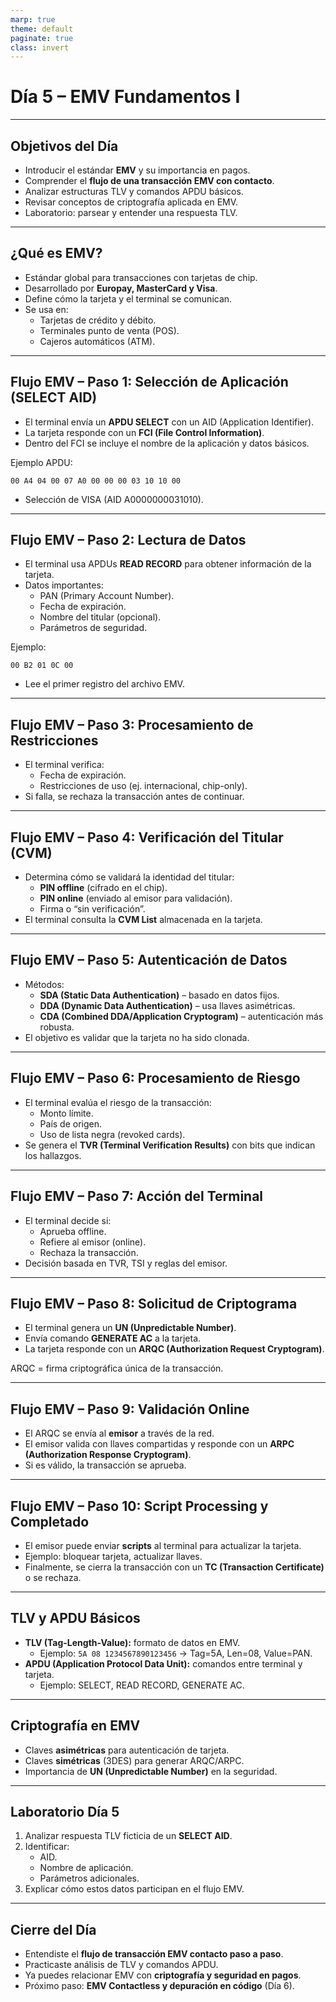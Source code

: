 ```yaml
---
marp: true
theme: default
paginate: true
class: invert
---
```


# Día 5 – EMV Fundamentos I

---

## Objetivos del Día
- Introducir el estándar **EMV** y su importancia en pagos.  
- Comprender el **flujo de una transacción EMV con contacto**.  
- Analizar estructuras TLV y comandos APDU básicos.  
- Revisar conceptos de criptografía aplicada en EMV.  
- Laboratorio: parsear y entender una respuesta TLV.  

---

## ¿Qué es EMV?
- Estándar global para transacciones con tarjetas de chip.  
- Desarrollado por **Europay, MasterCard y Visa**.  
- Define cómo la tarjeta y el terminal se comunican.  
- Se usa en:  
  - Tarjetas de crédito y débito.  
  - Terminales punto de venta (POS).  
  - Cajeros automáticos (ATM).  

---

## Flujo EMV – Paso 1: Selección de Aplicación (SELECT AID)
- El terminal envía un **APDU SELECT** con un AID (Application Identifier).  
- La tarjeta responde con un **FCI (File Control Information)**.  
- Dentro del FCI se incluye el nombre de la aplicación y datos básicos.  

Ejemplo APDU:  
```
00 A4 04 00 07 A0 00 00 00 03 10 10 00
```  
- Selección de VISA (AID A0000000031010).  

---

## Flujo EMV – Paso 2: Lectura de Datos
- El terminal usa APDUs **READ RECORD** para obtener información de la tarjeta.  
- Datos importantes:  
  - PAN (Primary Account Number).  
  - Fecha de expiración.  
  - Nombre del titular (opcional).  
  - Parámetros de seguridad.  

Ejemplo:  
```
00 B2 01 0C 00
```  
- Lee el primer registro del archivo EMV.  

---

## Flujo EMV – Paso 3: Procesamiento de Restricciones
- El terminal verifica:  
  - Fecha de expiración.  
  - Restricciones de uso (ej. internacional, chip-only).  
- Si falla, se rechaza la transacción antes de continuar.  

---

## Flujo EMV – Paso 4: Verificación del Titular (CVM)
- Determina cómo se validará la identidad del titular:  
  - **PIN offline** (cifrado en el chip).  
  - **PIN online** (enviado al emisor para validación).  
  - Firma o “sin verificación”.  
- El terminal consulta la **CVM List** almacenada en la tarjeta.  

---

## Flujo EMV – Paso 5: Autenticación de Datos
- Métodos:  
  - **SDA (Static Data Authentication)** – basado en datos fijos.  
  - **DDA (Dynamic Data Authentication)** – usa llaves asimétricas.  
  - **CDA (Combined DDA/Application Cryptogram)** – autenticación más robusta.  
- El objetivo es validar que la tarjeta no ha sido clonada.  

---

## Flujo EMV – Paso 6: Procesamiento de Riesgo
- El terminal evalúa el riesgo de la transacción:  
  - Monto límite.  
  - País de origen.  
  - Uso de lista negra (revoked cards).  
- Se genera el **TVR (Terminal Verification Results)** con bits que indican los hallazgos.  

---

## Flujo EMV – Paso 7: Acción del Terminal
- El terminal decide si:  
  - Aprueba offline.  
  - Refiere al emisor (online).  
  - Rechaza la transacción.  
- Decisión basada en TVR, TSI y reglas del emisor.  

---

## Flujo EMV – Paso 8: Solicitud de Criptograma
- El terminal genera un **UN (Unpredictable Number)**.  
- Envía comando **GENERATE AC** a la tarjeta.  
- La tarjeta responde con un **ARQC (Authorization Request Cryptogram)**.  

ARQC = firma criptográfica única de la transacción.  

---

## Flujo EMV – Paso 9: Validación Online
- El ARQC se envía al **emisor** a través de la red.  
- El emisor valida con llaves compartidas y responde con un **ARPC (Authorization Response Cryptogram)**.  
- Si es válido, la transacción se aprueba.  

---

## Flujo EMV – Paso 10: Script Processing y Completado
- El emisor puede enviar **scripts** al terminal para actualizar la tarjeta.  
- Ejemplo: bloquear tarjeta, actualizar llaves.  
- Finalmente, se cierra la transacción con un **TC (Transaction Certificate)** o se rechaza.  

---

## TLV y APDU Básicos
- **TLV (Tag-Length-Value):** formato de datos en EMV.  
  - Ejemplo: `5A 08 1234567890123456` → Tag=5A, Len=08, Value=PAN.  
- **APDU (Application Protocol Data Unit):** comandos entre terminal y tarjeta.  
  - Ejemplo: SELECT, READ RECORD, GENERATE AC.  

---

## Criptografía en EMV
- Claves **asimétricas** para autenticación de tarjeta.  
- Claves **simétricas** (3DES) para generar ARQC/ARPC.  
- Importancia de **UN (Unpredictable Number)** en la seguridad.  

---

## Laboratorio Día 5
1. Analizar respuesta TLV ficticia de un **SELECT AID**.  
2. Identificar:  
   - AID.  
   - Nombre de aplicación.  
   - Parámetros adicionales.  
3. Explicar cómo estos datos participan en el flujo EMV.  

---

## Cierre del Día
- Entendiste el **flujo de transacción EMV contacto paso a paso**.  
- Practicaste análisis de TLV y comandos APDU.  
- Ya puedes relacionar EMV con **criptografía y seguridad en pagos**.  
- Próximo paso: **EMV Contactless y depuración en código** (Día 6).  